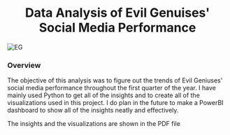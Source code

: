 # <div align="center">Data Analysis of Evil Genuises' Social Media Performance </div>
![EG](https://d1lss44hh2trtw.cloudfront.net/assets/article/2020/05/20/evil-geniuses-new-logo_feature.jpg)

### Overview

The objective of this analysis was to figure out the trends of Evil Geniuses' social media performance throughout the first quarter of the year. I have mainly used Python to get all of the insights and to create all of the visualizations used in this project.
I do plan in the future to make a PowerBI dashboard to show all of the insights neatly and effectively.

The insights and the visualizations are shown in the PDF file
